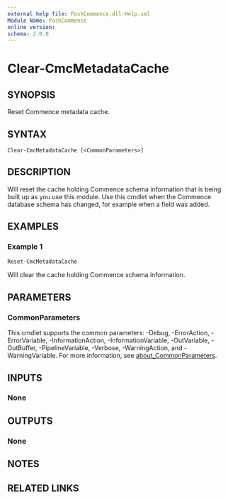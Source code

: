 ```yaml
---
external help file: PoshCommence.dll-Help.xml
Module Name: PoshCommence
online version:
schema: 2.0.0
---
```


# Clear-CmcMetadataCache

## SYNOPSIS
Reset Commence metadata cache.

## SYNTAX

```
Clear-CmcMetadataCache [<CommonParameters>]
```

## DESCRIPTION
Will reset the cache holding Commence schema information that is being built up as you use this module. Use this cmdlet when the Commence database schema has changed, for example when a field was added.

## EXAMPLES

### Example 1
```powershell
Reset-CmcMetadataCache
```

Will clear the cache holding Commence schema information.

## PARAMETERS

### CommonParameters
This cmdlet supports the common parameters: -Debug, -ErrorAction, -ErrorVariable, -InformationAction, -InformationVariable, -OutVariable, -OutBuffer, -PipelineVariable, -Verbose, -WarningAction, and -WarningVariable. For more information, see [about_CommonParameters](http://go.microsoft.com/fwlink/?LinkID=113216).

## INPUTS

### None

## OUTPUTS

### None
## NOTES

## RELATED LINKS

